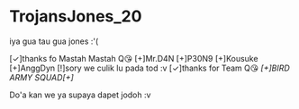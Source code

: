 # TrojansJones_20


iya gua tau gua jones :'(

[✓]thanks fo Mastah Mastah Q😘
[+]Mr.D4N
[+]P30N9
[+]Kousuke
[+]AnggDyn
[!]sory we culik lu pada tod :v
[✓]thanks for Team Q😘
_[+]BIRD ARMY SQUAD[+]_

Do'a kan we ya supaya dapet jodoh :v




